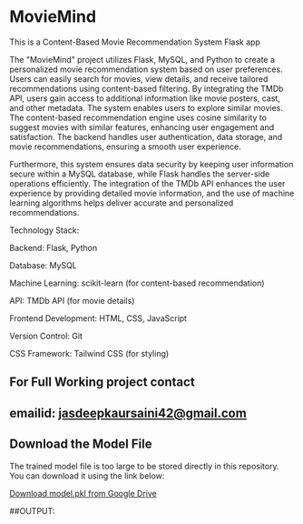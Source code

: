 # **MovieMind**


This is a Content-Based Movie Recommendation System Flask app 

The "MovieMind" project utilizes Flask, MySQL, and Python to create a personalized movie recommendation system based on user preferences.
Users can easily search for movies, view details, and receive tailored recommendations using content-based filtering. By integrating the
TMDb API, users gain access to additional information like movie posters, cast, and other metadata. The system enables users to explore similar movies. The content-based recommendation engine uses cosine similarity to suggest movies with similar features, enhancing user engagement and satisfaction. The backend handles user authentication, data storage, and movie recommendations, ensuring a smooth user experience.

Furthermore, this system ensures data security by keeping user information secure within a MySQL database, while Flask handles the server-side operations efficiently. The integration of the TMDb API enhances the user experience by providing detailed movie information, and the use of machine learning algorithms helps deliver accurate and personalized recommendations.

Technology Stack:

Backend: Flask, Python

Database: MySQL

Machine Learning: scikit-learn (for content-based recommendation)

API: TMDb API (for movie details)

Frontend Development: HTML, CSS, JavaScript

Version Control: Git

CSS Framework: Tailwind CSS (for styling)

## For Full Working project contact 
## emailid: jasdeepkaursaini42@gmail.com

## Download the Model File
The trained model file is too large to be stored directly in this repository. You can download it using the link below:

[Download model.pkl from Google Drive](https://drive.google.com/uc?export=download&id=1B8WUaKoQ9_JuUlUDHXOm60qGZzwERC4u)

##OUTPUT:


